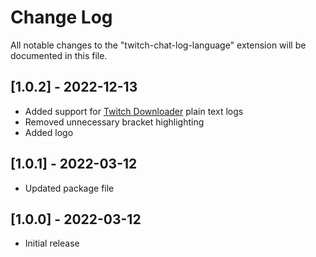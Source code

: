 # Change Log

All notable changes to the "twitch-chat-log-language" extension will be documented in this file.

## [1.0.2] - 2022-12-13
- Added support for [Twitch Downloader](https://github.com/lay295/TwitchDownloader) plain text logs
- Removed unnecessary bracket highlighting
- Added logo

## [1.0.1] - 2022-03-12
- Updated package file

## [1.0.0] - 2022-03-12
- Initial release
